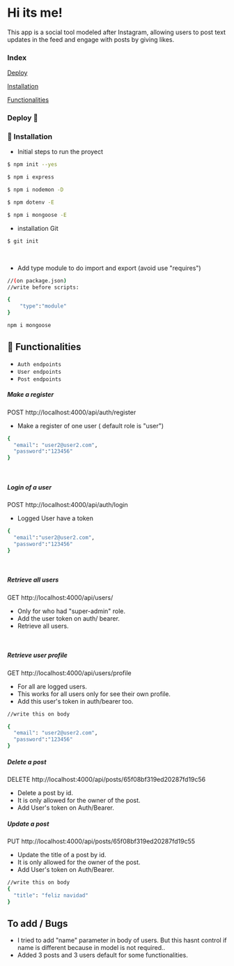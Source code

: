 # Hi its me!

This app is a social tool modeled after Instagram, allowing users to post text updates in the feed and engage with posts by giving likes.

### Index

[Deploy](#deployd-🚀)

[Installation](#🔧-installation)

[Functionalities](#hammer-functionalities)







### Deploy 🚀


### 🔧 Installation 

- Initial steps to run the proyect

``` bash
$ npm init --yes
```

``` bash
$ npm i express
```

``` bash
$ npm i nodemon -D 
```

``` bash
$ npm dotenv -E
```

``` bash
$ npm i mongoose -E
```

- installation Git

``` bash
$ git init
```
</br>

- Add type module to do import and export (avoid use "requires")


```sh
//(on package.json) 
//write before scripts:

{
    "type":"module"
}
```

``` bash
npm i mongoose
```

## :hammer: Functionalities

- `Auth endpoints`
- `User endpoints`
- `Post endpoints`

##### Make a register
POST http://localhost:4000/api/auth/register 
- Make a register of one user ( default role is "user")

```sh
{
  "email": "user2@user2.com",
  "password":"123456"
}
```


</br>

##### Login of a user
POST http://localhost:4000/api/auth/login
- Logged User have a token

```sh
{
  "email":"user2@user2.com",
  "password":"123456"
}
```
</br>

##### Retrieve all users 
GET http://localhost:4000/api/users/
- Only for who had "super-admin" role.
- Add the user token on auth/ bearer.
- Retrieve all users.

</br>

##### Retrieve user profile
GET http://localhost:4000/api/users/profile
- For all are logged users.
- This works for all users only for see their own profile.
- Add this user's token in auth/bearer too. 

```sh
//write this on body

{
  "email": "user2@user2.com",
  "password":"123456"
}
```

##### Delete a post
DELETE http://localhost:4000/api/posts/65f08bf319ed20287fd19c56

- Delete a post by id.
- It is only allowed for the owner of the post.
- Add User's token on Auth/Bearer.

##### Update a post
PUT http://localhost:4000/api/posts/65f08bf319ed20287fd19c55

- Update the title of a post by id.
- It is only allowed for the owner of the post.
- Add User's token on Auth/Bearer.

```sh
//write this on body
{
  "title": "feliz navidad"
}
```


## To add / Bugs
 
- I tried to add "name" parameter in body of users. But this hasnt control if name is different because in model is not required..
- Added 3 posts and 3 users default for some functionalities.